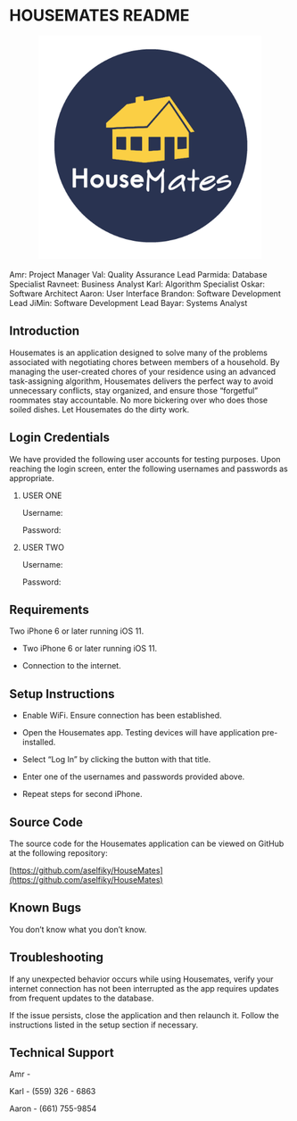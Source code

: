 # HOUSEMATES README

<img src="./src/assets/HouseMates_Logo_Circle_01.png"
     alt="Logo"
     width="400"
     height="400"
     style= "margin: 10px auto 20px; display: block; height: 100; width: 100;"     
/>

Amr: Project Manager
Val: Quality Assurance Lead
Parmida: Database Specialist
Ravneet: Business Analyst
Karl: Algorithm Specialist
Oskar: Software Architect
Aaron: User Interface
Brandon: Software Development Lead
JiMin: Software Development Lead
Bayar: Systems Analyst

## Introduction

Housemates is an application designed to solve many of the problems associated with negotiating chores between members of a household. By managing the user-created chores of your residence using an advanced task-assigning algorithm, Housemates delivers the perfect way to avoid unnecessary conflicts, stay organized, and ensure those “forgetful” roommates stay accountable. No more bickering over who does those soiled dishes. Let Housemates do the dirty work.

  

## Login Credentials

We have provided the following user accounts for testing purposes. Upon reaching the login screen, enter the following usernames and passwords as appropriate.

  

1. USER ONE

	Username:

	Password:

2. USER TWO

	Username:

	Password:

  

## Requirements

Two iPhone 6 or later running iOS 11.

-   Two iPhone 6 or later running iOS 11.
    
-   Connection to the internet.
    

  

## Setup Instructions

-   Enable WiFi. Ensure connection has been established.
    
-   Open the Housemates app. Testing devices will have application pre-installed.
    
-   Select “Log In” by clicking the button with that title.
    
-   Enter one of the usernames and passwords provided above.
    
-   Repeat steps for second iPhone.
    

  

## Source Code

The source code for the Housemates application can be viewed on GitHub at the following repository:

[https://github.com/aselfiky/HouseMates](https://github.com/aselfiky/HouseMates)

  

## Known Bugs

You don’t know what you don’t know. 

## Troubleshooting

If any unexpected behavior occurs while using Housemates, verify your internet connection has not been interrupted as the app requires updates from frequent updates to the database.

  

If the issue persists, close the application and then relaunch it. Follow the instructions listed in the setup section if necessary.

  

## Technical Support

Amr - 

Karl - (559) 326 - 6863

Aaron - (661) 755-9854
